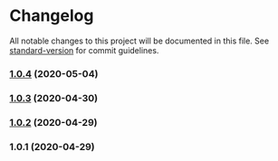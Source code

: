 # Changelog

All notable changes to this project will be documented in this file. See [standard-version](https://github.com/conventional-changelog/standard-version) for commit guidelines.

### [1.0.4](https://github.com/bjorntheart/jslxd/compare/v1.0.3...v1.0.4) (2020-05-04)

### [1.0.3](https://github.com/bjorntheart/js-lxd-api/compare/v1.0.2...v1.0.3) (2020-04-30)

### [1.0.2](https://github.com/bjorntheart/js-lxd-api/compare/v1.0.1...v1.0.2) (2020-04-29)

### 1.0.1 (2020-04-29)
